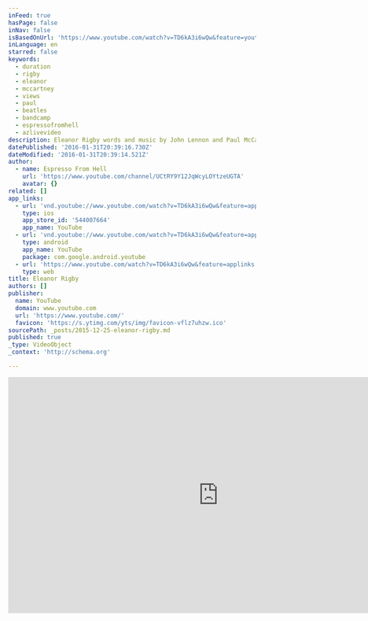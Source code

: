 ```yaml
---
inFeed: true
hasPage: false
inNav: false
isBasedOnUrl: 'https://www.youtube.com/watch?v=TD6kA3i6wQw&feature=youtu.be'
inLanguage: en
starred: false
keywords:
  - duration
  - rigby
  - eleanor
  - mccartney
  - views
  - paul
  - beatles
  - bandcamp
  - espressofromhell
  - azlivevideo
description: Eleanor Rigby words and music by John Lennon and Paul McCartney arranged by Espresso From Hell
datePublished: '2016-01-31T20:39:16.730Z'
dateModified: '2016-01-31T20:39:14.521Z'
author:
  - name: Espresso From Hell
    url: 'https://www.youtube.com/channel/UCtRY9Y12JqWcyLOYtzeUGTA'
    avatar: {}
related: []
app_links:
  - url: 'vnd.youtube://www.youtube.com/watch?v=TD6kA3i6wQw&feature=applinks'
    type: ios
    app_store_id: '544007664'
    app_name: YouTube
  - url: 'vnd.youtube://www.youtube.com/watch?v=TD6kA3i6wQw&feature=applinks'
    type: android
    app_name: YouTube
    package: com.google.android.youtube
  - url: 'https://www.youtube.com/watch?v=TD6kA3i6wQw&feature=applinks'
    type: web
title: Eleanor Rigby
authors: []
publisher:
  name: YouTube
  domain: www.youtube.com
  url: 'https://www.youtube.com/'
  favicon: 'https://s.ytimg.com/yts/img/favicon-vflz7uhzw.ico'
sourcePath: _posts/2015-12-25-eleanor-rigby.md
published: true
_type: VideoObject
_context: 'http://schema.org'

---
```

<iframe src="https://cdn.embedly.com/widgets/media.html?src=https%3A%2F%2Fwww.youtube.com%2Fembed%2FTD6kA3i6wQw%3Ffeature%3Doembed&amp;url=https%3A%2F%2Fwww.youtube.com%2Fwatch%3Fv%3DTD6kA3i6wQw%26feature%3Dyoutu.be&amp;image=https%3A%2F%2Fi.ytimg.com%2Fvi%2FTD6kA3i6wQw%2Fhqdefault.jpg&amp;key=b7d04c9b404c499eba89ee7072e1c4f7&amp;type=text%2Fhtml&amp;schema=youtube" width="854" height="480" scrolling="no" frameborder="0" allowfullscreen="allowfullscreen" style=""></iframe>